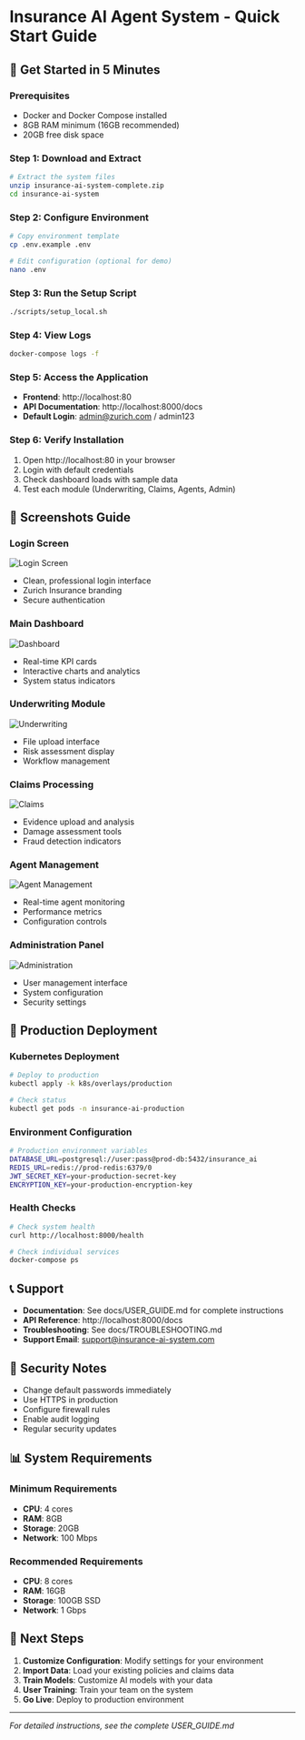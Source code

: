 # Insurance AI Agent System - Quick Start Guide

## 🚀 Get Started in 5 Minutes

### Prerequisites
- Docker and Docker Compose installed
- 8GB RAM minimum (16GB recommended)
- 20GB free disk space

### Step 1: Download and Extract
```bash
# Extract the system files
unzip insurance-ai-system-complete.zip
cd insurance-ai-system
```

### Step 2: Configure Environment
```bash
# Copy environment template
cp .env.example .env

# Edit configuration (optional for demo)
nano .env
```

### Step 3: Run the Setup Script
```bash
./scripts/setup_local.sh
```

### Step 4: View Logs
```bash
docker-compose logs -f
```

### Step 5: Access the Application
- **Frontend**: http://localhost:80
- **API Documentation**: http://localhost:8000/docs
- **Default Login**: admin@zurich.com / admin123

### Step 6: Verify Installation
1. Open http://localhost:80 in your browser
2. Login with default credentials
3. Check dashboard loads with sample data
4. Test each module (Underwriting, Claims, Agents, Admin)

## 📱 Screenshots Guide

### Login Screen
![Login Screen](screenshots/01-login.png)
- Clean, professional login interface
- Zurich Insurance branding
- Secure authentication

### Main Dashboard
![Dashboard](screenshots/02-dashboard.png)
- Real-time KPI cards
- Interactive charts and analytics
- System status indicators

### Underwriting Module
![Underwriting](screenshots/03-underwriting.png)
- File upload interface
- Risk assessment display
- Workflow management

### Claims Processing
![Claims](screenshots/04-claims.png)
- Evidence upload and analysis
- Damage assessment tools
- Fraud detection indicators

### Agent Management
![Agent Management](screenshots/05-agents.png)
- Real-time agent monitoring
- Performance metrics
- Configuration controls

### Administration Panel
![Administration](screenshots/06-admin.png)
- User management interface
- System configuration
- Security settings

## 🔧 Production Deployment

### Kubernetes Deployment
```bash
# Deploy to production
kubectl apply -k k8s/overlays/production

# Check status
kubectl get pods -n insurance-ai-production
```

### Environment Configuration
```bash
# Production environment variables
DATABASE_URL=postgresql://user:pass@prod-db:5432/insurance_ai
REDIS_URL=redis://prod-redis:6379/0
JWT_SECRET_KEY=your-production-secret-key
ENCRYPTION_KEY=your-production-encryption-key
```

### Health Checks
```bash
# Check system health
curl http://localhost:8000/health

# Check individual services
docker-compose ps
```

## 📞 Support

- **Documentation**: See docs/USER_GUIDE.md for complete instructions
- **API Reference**: http://localhost:8000/docs
- **Troubleshooting**: See docs/TROUBLESHOOTING.md
- **Support Email**: support@insurance-ai-system.com

## 🔐 Security Notes

- Change default passwords immediately
- Use HTTPS in production
- Configure firewall rules
- Enable audit logging
- Regular security updates

## 📊 System Requirements

### Minimum Requirements
- **CPU**: 4 cores
- **RAM**: 8GB
- **Storage**: 20GB
- **Network**: 100 Mbps

### Recommended Requirements
- **CPU**: 8 cores
- **RAM**: 16GB
- **Storage**: 100GB SSD
- **Network**: 1 Gbps

## 🎯 Next Steps

1. **Customize Configuration**: Modify settings for your environment
2. **Import Data**: Load your existing policies and claims data
3. **Train Models**: Customize AI models with your data
4. **User Training**: Train your team on the system
5. **Go Live**: Deploy to production environment

---

*For detailed instructions, see the complete USER_GUIDE.md*

